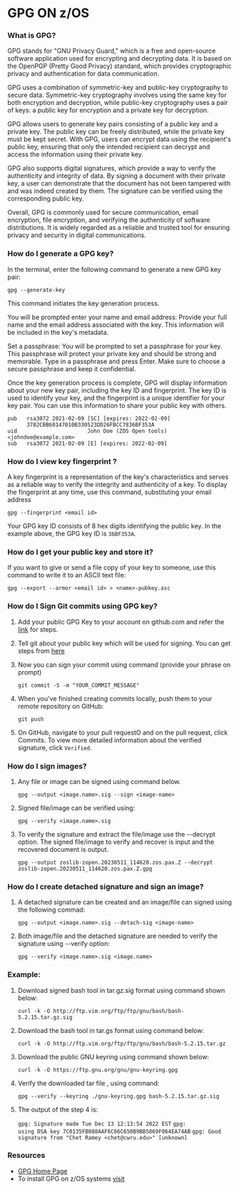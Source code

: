 # **GPG ON z/OS**


### What is GPG?

GPG stands for "GNU Privacy Guard," which is a free and open-source software application used for encrypting and decrypting data. It is based on the OpenPGP (Pretty Good Privacy) standard, which provides cryptographic privacy and authentication for data communication.

GPG uses a combination of symmetric-key and public-key cryptography to secure data. Symmetric-key cryptography involves using the same key for both encryption and decryption, while public-key cryptography uses a pair of keys: a public key for encryption and a private key for decryption.

GPG allows users to generate key pairs consisting of a public key and a private key. The public key can be freely distributed, while the private key must be kept secret. With GPG, users can encrypt data using the recipient's public key, ensuring that only the intended recipient can decrypt and access the information using their private key.

GPG also supports digital signatures, which provide a way to verify the authenticity and integrity of data. By signing a document with their private key, a user can demonstrate that the document has not been tampered with and was indeed created by them. The signature can be verified using the corresponding public key.

Overall, GPG is commonly used for secure communication, email encryption, file encryption, and verifying the authenticity of software distributions. It is widely regarded as a reliable and trusted tool for ensuring privacy and security in digital communications.



### How do I generate a GPG key?

In the terminal, enter the following command to generate a new GPG key pair:

	gpg --generate-key

This command initiates the key generation process.


You will be prompted enter your name and email address: Provide your full name and the email address associated with the key. This information will be included in the key's metadata.

Set a passphrase: You will be prompted to set a passphrase for your key. This passphrase will protect your private key and should be strong and memorable. Type in a passphrase and press Enter. Make sure to choose a secure passphrase and keep it confidential.

Once the key generation process is complete, GPG will display information about your new key pair, including the key ID and fingerprint. The key ID is used to identify your key, and the fingerprint is a unique identifier for your key pair. You can use this information to share your public key with others.

	pub   rsa3072 2021-02-09 [SC] [expires: 2022-02-09]
	      3782CBB60147010B330523DD26FBCC7836BF353A
	uid                      John Doe (ZOS Open tools) <johndoe@example.com>
	sub   rsa3072 2021-02-09 [E] [expires: 2022-02-09]

### How do I view key fingerprint ?

A key fingerprint is a representation of the key's characteristics and serves as a reliable way to verify the integrity and authenticity of a key. To display the fingerprint at any time, use this command, substituting your email address

	gpg --fingerprint <email id>
	
Your GPG key ID consists of 8 hex digits identifying the public key. In the example above, the GPG key ID is `36BF353A`. 

### How do I get your public key and store it?


If you want to give or send a file copy of your key to someone, use this command to write it to an ASCII text file:

`gpg --export --armor <email id> > <name>-pubkey.asc`	

### How do I Sign Git commits using GPG key?

1. Add your public GPG Key to your account on github.com and refer the [link](https://docs.github.com/en/authentication/managing-commit-signature-verification/adding-a-gpg-key-to-your-github-account) for steps.

2. Tell git about your public key which will be used for signing. You can get steps from [here](https://docs.github.com/en/authentication/managing-commit-signature-verification/telling-git-about-your-signing-key#telling-git-about-your-gpg-key)

3. Now you can sign your commit using command (provide your phrase on prompt)

	`git commit -S -m "YOUR_COMMIT_MESSAGE"`
	
4. 	When you've finished creating commits locally, push them to your remote repository on GitHub:

	`git push `
5. 	On GitHub, navigate to your pull requestO and on the pull request, click  Commits. To view more detailed information about the verified signature, click `Verified`.


### How do I sign images?
1. Any file or image can be signed using command below.

	`gpg --output <image.name>.sig --sign <image-name>`
	
2. 	Signed file/image can be verified using:

	`gpg --verify <image.name>.sig`
	
3. 	To verify the signature and extract the file/image use the --decrypt option. The signed file/image to verify and recover is input and the recovered document is output.

	`gpg --output zoslib-zopen.20230511_114620.zos.pax.Z --decrypt zoslib-zopen.20230511_114620.zos.pax.Z.gpg`
	

### How do I create detached signature and sign an image?

1. A detached signature can be created and an image/file can signed using the following commad:

	`gpg --output <image.name>.sig --detach-sig <image-name>` 
	
2. 	Both image/file and the detached signature are needed to verify the signature using --verify option:

	`gpg --verify <image.name>.sig <image.name>`
	
### Example:

1. Download signed bash tool in tar.gz.sig format using command shown below:

	`curl -k -O http://ftp.vim.org/ftp/ftp/gnu/bash/bash-5.2.15.tar.gz.sig`

2. Download the bash tool in tar.gs format using command below:

	`curl -k -O http://ftp.vim.org/ftp/ftp/gnu/bash/bash-5.2.15.tar.gz`
	
3. 	Download the public GNU keyring using command shown below:

	`curl -k -O https://ftp.gnu.org/gnu/gnu-keyring.gpg` 
	
4. 	Verify the downloaded tar file , using command:

	`gpg --verify --keyring ./gnu-keyring.gpg bash-5.2.15.tar.gz.sig`
	
5. 	The output of the step 4 is:

	`gpg: Signature made Tue Dec 13 12:13:54 2022 EST`
	`gpg:                using DSA key 7C0135FB088AAF6C66C650B9BB5869F064EA74AB`
	`gpg: Good signature from "Chet Ramey <chet@cwru.edu>" [unknown]`
	
	
### Resources 
* [GPG Home Page](https://gnupg.org/index.html)
* To install GPG on z/OS systems [visit](https://github.com/ZOSOpenTools/gpgport/releases)
	






